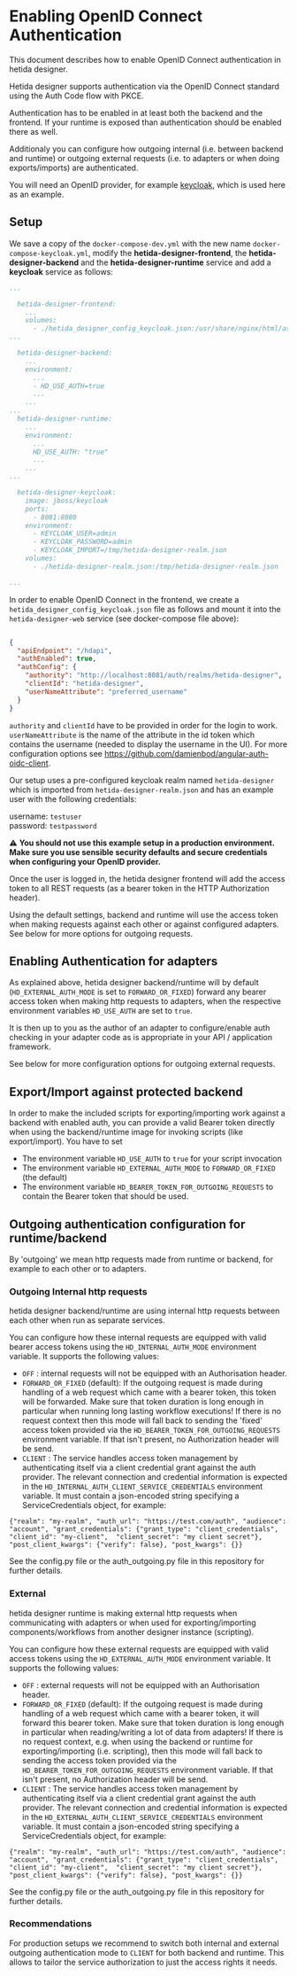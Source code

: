 # Enabling OpenID Connect Authentication

This document describes how to enable OpenID Connect authentication in hetida designer.

Hetida designer supports authentication via the OpenID Connect standard using the Auth Code flow with PKCE.

Authentication has to be enabled in at least both the backend and the frontend. If your runtime is exposed than authentication should be enabled there as well.

Additionaly you can configure how outgoing internal (i.e. between backend and runtime) or outgoing external requests (i.e. to adapters or when doing exports/imports) are authenticated.

You will need an OpenID provider, for example [keycloak](https://www.keycloak.org/), which is used here as an example.

## Setup

We save a copy of the `docker-compose-dev.yml` with the new name `docker-compose-keycloak.yml`, modify the **hetida-designer-frontend**, the **hetida-designer-backend** and the **hetida-designer-runtime** service and add a **keycloak** service as follows:

```yaml
...

  hetida-designer-frontend:
    ...
    volumes:
      - ./hetida_designer_config_keycloak.json:/usr/share/nginx/html/assets/hetida_designer_config.json
...

  hetida-designer-backend:
    ...
    environment:
      ...
      - HD_USE_AUTH=true
      ...
    ...
...
  hetida-designer-runtime:
    ...
    environment:
      ...
      HD_USE_AUTH: "true"
      ...
    ...
...

  hetida-designer-keycloak:
    image: jboss/keycloak
    ports:
      - 8081:8080
    environment:
      - KEYCLOAK_USER=admin
      - KEYCLOAK_PASSWORD=admin
      - KEYCLOAK_IMPORT=/tmp/hetida-designer-realm.json
    volumes:
      - ./hetida-designer-realm.json:/tmp/hetida-designer-realm.json    

...

```

In order to enable OpenID Connect in the frontend, we create a `hetida_designer_config_keycloak.json` file as follows and mount it into the `hetida-designer-web` service (see docker-compose file above):

```json

{
  "apiEndpoint": "/hdapi",
  "authEnabled": true,
  "authConfig": {
    "authority": "http://localhost:8081/auth/realms/hetida-designer",
    "clientId": "hetida-designer",
    "userNameAttribute": "preferred_username"
  }
}

```

`authority` and `clientId` have to be provided in order for the login to work.
`userNameAttribute` is the name of the attribute in the id token which contains the username (needed to display the username in the UI).
For more configuration options see https://github.com/damienbod/angular-auth-oidc-client.

Our setup uses a pre-configured keycloak realm named `hetida-designer` which is imported from `hetida-designer-realm.json` and has an example user with the following credentials:

username: `testuser`\
password: `testpassword`

:warning: **You should not use this example setup in a production environment. Make sure you use sensible security defaults and secure credentials when configuring your OpenID provider.**

Once the user is logged in, the hetida designer frontend will add the access token to all REST requests (as a bearer token in the HTTP Authorization header).

Using the default settings, backend and runtime will use the access token when making requests against each other or against configured adapters. See below for more options for outgoing requests.

## Enabling Authentication for adapters
As explained above, hetida designer backend/runtime will by default (`HD_EXTERNAL_AUTH_MODE` is set to `FORWARD_OR_FIXED`) forward any bearer access token  when making http requests to adapters, when the respective environment variables `HD_USE_AUTH` are set to `true`.

It is then up to you as the author of an adapter to configure/enable auth checking in your adapter code as is appropriate in your API / application framework.

See below for more configuration options for outgoing external requests.

## Export/Import against protected backend
In order to make the included scripts for exporting/importing work against a backend with enabled auth, you can provide a valid Bearer token directly when using the backend/runtime image for invoking scripts (like export/import). You have to set
* The environment variable `HD_USE_AUTH` to `true` for your script invocation
* The environment variable `HD_EXTERNAL_AUTH_MODE` to `FORWARD_OR_FIXED` (the default)
* The environment variable `HD_BEARER_TOKEN_FOR_OUTGOING_REQUESTS` to contain the Bearer token that should be used.


## Outgoing authentication configuration for runtime/backend
By 'outgoing' we mean http requests made from runtime or backend, for example to each other or to adapters.

### Outgoing Internal http requests
hetida designer backend/runtime are using internal http requests between each other when run as separate services.

You can configure how these internal requests are equipped with valid bearer access tokens using the `HD_INTERNAL_AUTH_MODE` environment variable. It supports the following values:
* `OFF` : internal requests will not be equipped with an Authorisation header.
* `FORWARD_OR_FIXED` (default): If the outgoing request is made during handling of a web request which came with a bearer token, this token will be forwarded. Make sure that token duration is long enough in particular when running long lasting workflow executions! If there is no request context then this mode will fall back to sending the 'fixed' access token provided via the `HD_BEARER_TOKEN_FOR_OUTGOING_REQUESTS` environment variable. If that isn't present, no Authorization header will be send.
* `CLIENT` : The service handles access token management by authenticating itself via a client credential grant against the auth provider. The relevant connection and credential information is expected in the `HD_INTERNAL_AUTH_CLIENT_SERVICE_CREDENTIALS` environment variable. It must contain a json-encoded string specifying a ServiceCredentials object, for example:
```
{"realm": "my-realm", "auth_url": "https://test.com/auth", "audience": "account", "grant_credentials": {"grant_type": "client_credentials", "client_id": "my-client",  "client_secret": "my client secret"}, "post_client_kwargs": {"verify": false}, "post_kwargs": {}}
```
See the config.py file or the auth_outgoing.py file in this repository for further details.

### External
hetida designer runtime is making external http requests when communicating with adapters or when used for exporting/importing components/workflows from another designer instance (scripting).

You can configure how these external requests are equipped with valid access tokens using the `HD_EXTERNAL_AUTH_MODE` environment variable. It supports the following values:
* `OFF` : external requests will not be equipped with an Authorisation header.
* `FORWARD_OR_FIXED` (default): If the outgoing request is made during handling of a web request which came with a bearer token, it will forward this bearer token. Make sure that token duration is long enough in particular when reading/writing a lot of data from adapters! If there is no request context, e.g. when using the backend or runtime for exporting/importing (i.e. scripting), then this mode will fall back to sending the access token provided via the `HD_BEARER_TOKEN_FOR_OUTGOING_REQUESTS` environment variable. If that isn't present, no Authorization header will be send.
* `CLIENT` : The service handles access token management by authenticating itself via a client credential grant against the auth provider. The relevant connection and credential information is expected in the `HD_EXTERNAL_AUTH_CLIENT_SERVICE_CREDENTIALS` environment variable. It must contain a json-encoded string specifying a ServiceCredentials object, for example:
```
{"realm": "my-realm", "auth_url": "https://test.com/auth", "audience": "account", "grant_credentials": {"grant_type": "client_credentials", "client_id": "my-client",  "client_secret": "my client secret"}, "post_client_kwargs": {"verify": false}, "post_kwargs": {}}
```
See the config.py file or the auth_outgoing.py file in this repository for further details.

### Recommendations
For production setups we recommend to switch both internal and external outgoing authentication mode to `CLIENT` for both backend and runtime. This allows to tailor the service authorization to just the access rights it needs.
